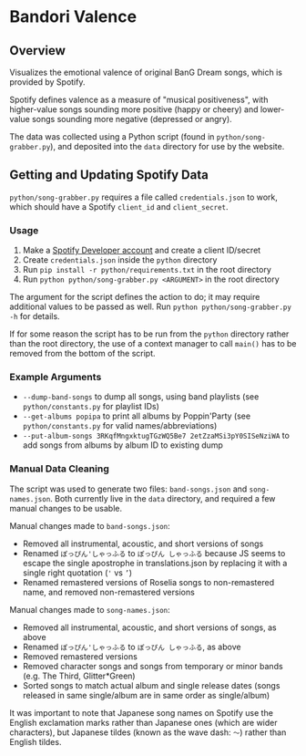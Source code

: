 # Bandori Valence

## Overview

Visualizes the emotional valence of original BanG Dream songs, which is provided by Spotify.

Spotify defines valence as a measure of "musical positiveness", with higher-value songs sounding more positive (happy or cheery) and lower-value songs sounding more negative (depressed or angry).

The data was collected using a Python script (found in `python/song-grabber.py`), and deposited into the `data` directory for use by the website.

## Getting and Updating Spotify Data

`python/song-grabber.py` requires a file called `credentials.json` to work, which should have a Spotify `client_id` and `client_secret`.

### Usage

1. Make a [Spotify Developer account](https://developer.spotify.com/dashboard/) and create a client ID/secret
2. Create `credentials.json` inside the `python` directory
3. Run `pip install -r python/requirements.txt` in the root directory
4. Run `python python/song-grabber.py <ARGUMENT>` in the root directory

The argument for the script defines the action to do; it may require additional values to be passed as well. Run `python python/song-grabber.py -h` for details.

If for some reason the script has to be run from the `python` directory rather than the root directory, the use of a context manager to call `main()` has to be removed from the bottom of the script.

### Example Arguments

- `--dump-band-songs` to dump all songs, using band playlists (see `python/constants.py` for playlist IDs)
- `--get-albums popipa` to print all albums by Poppin'Party (see `python/constants.py` for valid names/abbreviations)
- `--put-album-songs 3RKqfMngxktugTGzWQ5Be7 2etZzaMSi3pY0SISeNziWA` to add songs from albums by album ID to existing dump

### Manual Data Cleaning

The script was used to generate two files: `band-songs.json` and `song-names.json`. Both currently live in the `data` directory, and required a few manual changes to be usable.

Manual changes made to `band-songs.json`:
- Removed all instrumental, acoustic, and short versions of songs
- Renamed `ぽっぴん'しゃっふる` to `ぽっぴん しゃっふる` because JS seems to escape the single apostrophe in translations.json by replacing it with a single right quotation (`'` vs `’`)
- Renamed remastered versions of Roselia songs to non-remastered name, and removed non-remastered versions

Manual changes made to `song-names.json`:
- Removed all instrumental, acoustic, and short versions of songs, as above
- Renamed `ぽっぴん'しゃっふる` to `ぽっぴん しゃっふる`, as above
- Removed remastered versions
- Removed character songs and songs from temporary or minor bands (e.g. The Third, Glitter*Green) 
- Sorted songs to match actual album and single release dates (songs released in same single/album are in same order as single/album)

It was important to note that Japanese song names on Spotify use the English exclamation marks rather than Japanese ones (which are wider characters), but Japanese tildes (known as the wave dash: `〜`) rather than English tildes.
